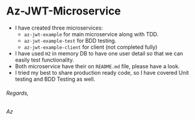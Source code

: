 # Az-JWT-Microservice
* I have created three microservices:
    - `az-jwt-example` for main microservice along with TDD.
    - `az-jwt-example-test` for BDD testing.
    - `az-jwt-example-client` for client (not completed fully)
* I have used `H2` in memory DB to have one user detail so that we can easily test functionality.
* Both microservice have their on `README.md` file, please have a look.
* I tried my best to share production ready code, so I have covered Unit testing and BDD Testing as well.



###### Regards,
###### Az
